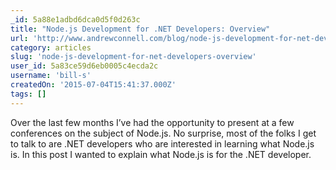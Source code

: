 ```yaml
---
_id: 5a88e1adbd6dca0d5f0d263c
title: "Node.js Development for .NET Developers: Overview"
url: 'http://www.andrewconnell.com/blog/node-js-development-for-net-developers-overview'
category: articles
slug: 'node-js-development-for-net-developers-overview'
user_id: 5a83ce59d6eb0005c4ecda2c
username: 'bill-s'
createdOn: '2015-07-04T15:41:37.000Z'
tags: []
---
```


Over the last few months I’ve had the opportunity to present at a few conferences on the subject of Node.js. No surprise, most of the folks I get to talk to are .NET developers who are interested in learning what Node.js is. In this post I wanted to explain what Node.js is for the .NET developer.
